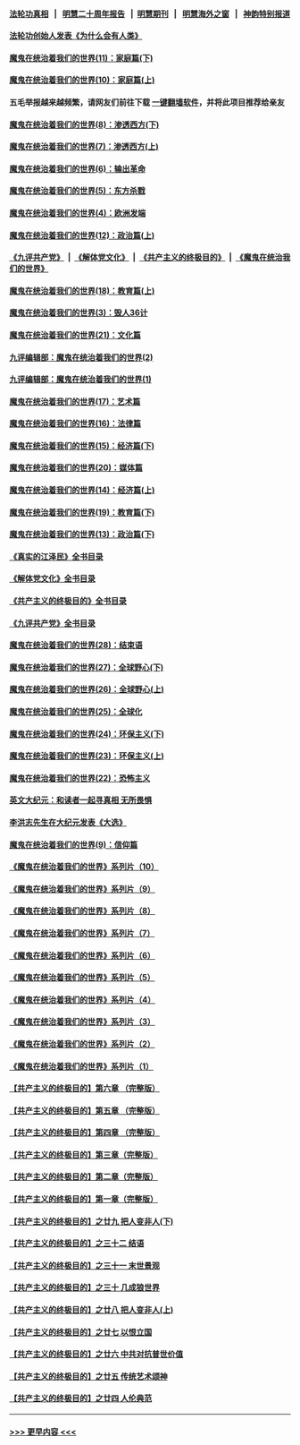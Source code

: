#### [法轮功真相](https://github.com/gfw-breaker/truth/blob/master/README.md?t=0) &nbsp;&nbsp;|&nbsp;&nbsp; [明慧二十周年报告](https://github.com/gfw-breaker/mh-reports/blob/master/README.md?t=0) &nbsp;&nbsp;|&nbsp;&nbsp;[明慧期刊](https://github.com/gfw-breaker/mh-qikan) &nbsp;&nbsp;|&nbsp;&nbsp; [明慧海外之窗](https://github.com/gfw-breaker/mh-news/blob/master/README.md?t=0) &nbsp;&nbsp;|&nbsp;&nbsp; [神韵特别报道](https://github.com/gfw-breaker/mh-news/blob/master/shenyun.md?t=0)
#### [法轮功创始人发表《为什么会有人类》](../pages/nsc422/n13912117.md?t=03261543) 
#### [魔鬼在统治着我们的世界(11)：家庭篇(下)](../pages/nsc422/n10440961.md?t=03261543) 
#### [魔鬼在统治着我们的世界(10)：家庭篇(上)](../pages/nsc422/n10435448.md?t=03261543) 
#### 五毛举报越来越频繁，请网友们前往下载 [一键翻墙软件](https://github.com/gfw-breaker/ssr-accounts)，并将此项目推荐给亲友
#### [魔鬼在统治着我们的世界(8)：渗透西方(下)](../pages/nsc422/n10429603.md?t=03261543) 
#### [魔鬼在统治着我们的世界(7)：渗透西方(上)](../pages/nsc422/n10426013.md?t=03261543) 
#### [魔鬼在统治着我们的世界(6)：输出革命](../pages/nsc422/n10421536.md?t=03261543) 
#### [魔鬼在统治着我们的世界(5)：东方杀戮](../pages/nsc422/n10417707.md?t=03261543) 
#### [魔鬼在统治着我们的世界(4)：欧洲发端](../pages/nsc422/n10414890.md?t=03261543) 
#### [魔鬼在统治着我们的世界(12)：政治篇(上)](../pages/nsc422/n10444576.md?t=03261543) 
#### [《九评共产党》](https://github.com/begood0513/9ping.md/blob/master/README.md) &nbsp;|&nbsp; [《解体党文化》](../../../../jtdwh.md/blob/master/README.md)  &nbsp;|&nbsp; [《共产主义的终极目的》](../../../../gczydzjmd.md/blob/master/README.md) &nbsp;|&nbsp; [《魔鬼在统治我们的世界》](../../../../mgztzwmdsj.md/blob/master/README.md) 
#### [魔鬼在统治着我们的世界(18)：教育篇(上)](../pages/nsc422/n10526970.md?t=03261543) 
#### [魔鬼在统治着我们的世界(3)：毁人36计](../pages/nsc422/n10411583.md?t=03261543) 
#### [魔鬼在统治着我们的世界(21)：文化篇](../pages/nsc422/n10597706.md?t=03261543) 
#### [九评编辑部：魔鬼在统治着我们的世界(2)](../pages/nsc422/n10410036.md?t=03261543) 
#### [九评编辑部：魔鬼在统治着我们的世界(1)](../pages/nsc422/n10406825.md?t=03261543) 
#### [魔鬼在统治着我们的世界(17)：艺术篇](../pages/nsc422/n10499093.md?t=03261543) 
#### [魔鬼在统治着我们的世界(16)：法律篇](../pages/nsc422/n10485969.md?t=03261543) 
#### [魔鬼在统治着我们的世界(15)：经济篇(下)](../pages/nsc422/n10469975.md?t=03261543) 
#### [魔鬼在统治着我们的世界(20)：媒体篇](../pages/nsc422/n10586579.md?t=03261543) 
#### [魔鬼在统治着我们的世界(14)：经济篇(上)](../pages/nsc422/n10457370.md?t=03261543) 
#### [魔鬼在统治着我们的世界(19)：教育篇(下)](../pages/nsc422/n10564808.md?t=03261543) 
#### [魔鬼在统治着我们的世界(13)：政治篇(下)](../pages/nsc422/n10448270.md?t=03261543) 
#### [《真实的江泽民》全书目录](../pages/nsc422/n13721399.md?t=03261543) 
#### [《解体党文化》全书目录](../pages/nsc422/n13721157.md?t=03261543) 
#### [《共产主义的终极目的》全书目录](../pages/nsc422/n13721048.md?t=03261543) 
#### [《九评共产党》全书目录](../pages/nsc422/n13708085.md?t=03261543) 
#### [魔鬼在统治着我们的世界(28)：结束语](../pages/nsc422/n10936246.md?t=03261543) 
#### [魔鬼在统治着我们的世界(27)：全球野心(下)](../pages/nsc422/n10928319.md?t=03261543) 
#### [魔鬼在统治着我们的世界(26)：全球野心(上)](../pages/nsc422/n10900318.md?t=03261543) 
#### [魔鬼在统治着我们的世界(25)：全球化](../pages/nsc422/n10788205.md?t=03261543) 
#### [魔鬼在统治着我们的世界(24)：环保主义(下)](../pages/nsc422/n10695307.md?t=03261543) 
#### [魔鬼在统治着我们的世界(23)：环保主义(上)](../pages/nsc422/n10688613.md?t=03261543) 
#### [魔鬼在统治着我们的世界(22)：恐怖主义](../pages/nsc422/n10614727.md?t=03261543) 
#### [英文大纪元：和读者一起寻真相 无所畏惧](../pages/nsc422/n12542027.md?t=03261543) 
#### [李洪志先生在大纪元发表《大选》](../pages/nsc422/n12534746.md?t=03261543) 
#### [魔鬼在统治着我们的世界(9)：信仰篇](../pages/nsc422/n10432159.md?t=03261543) 
#### [《魔鬼在统治着我们的世界》系列片（10）](../pages/nsc422/n12292670.md?t=03261543) 
#### [《魔鬼在统治着我们的世界》系列片（9）](../pages/nsc422/n12290859.md?t=03261543) 
#### [《魔鬼在统治着我们的世界》系列片（8）](../pages/nsc422/n12287445.md?t=03261543) 
#### [《魔鬼在统治着我们的世界》系列片（7）](../pages/nsc422/n12283425.md?t=03261543) 
#### [《魔鬼在统治着我们的世界》系列片（6）](../pages/nsc422/n12282314.md?t=03261543) 
#### [《魔鬼在统治着我们的世界》系列片（5）](../pages/nsc422/n12281419.md?t=03261543) 
#### [《魔鬼在统治着我们的世界》系列片（4）](../pages/nsc422/n12274024.md?t=03261543) 
#### [《魔鬼在统治着我们的世界》系列片（3）](../pages/nsc422/n12271322.md?t=03261543) 
#### [《魔鬼在统治着我们的世界》系列片（2）](../pages/nsc422/n12269049.md?t=03261543) 
#### [《魔鬼在统治着我们的世界》系列片（1）](../pages/nsc422/n12267575.md?t=03261543) 
#### [【共产主义的终极目的】第六章 （完整版）](../pages/nsc422/n11428913.md?t=03261543) 
#### [【共产主义的终极目的】第五章 （完整版）](../pages/nsc422/n11428912.md?t=03261543) 
#### [【共产主义的终极目的】第四章 （完整版）](../pages/nsc422/n11428907.md?t=03261543) 
#### [【共产主义的终极目的】第三章（完整版）](../pages/nsc422/n11428848.md?t=03261543) 
#### [【共产主义的终极目的】第二章（完整版）](../pages/nsc422/n11428831.md?t=03261543) 
#### [【共产主义的终极目的】第一章（完整版）](../pages/nsc422/n11417651.md?t=03261543) 
#### [【共产主义的终极目的】之廿九 把人变非人(下)](../pages/nsc422/n11344140.md?t=03261543) 
#### [【共产主义的终极目的】之三十二 结语](../pages/nsc422/n11360535.md?t=03261543) 
#### [【共产主义的终极目的】之三十一 末世景观](../pages/nsc422/n11351129.md?t=03261543) 
#### [【共产主义的终极目的】之三十 几成狼世界](../pages/nsc422/n11348280.md?t=03261543) 
#### [【共产主义的终极目的】之廿八 把人变非人(上)](../pages/nsc422/n11340492.md?t=03261543) 
#### [【共产主义的终极目的】之廿七 以恨立国](../pages/nsc422/n11336944.md?t=03261543) 
#### [【共产主义的终极目的】之廿六 中共对抗普世价值](../pages/nsc422/n11324785.md?t=03261543) 
#### [【共产主义的终极目的】之廿五 传统艺术颂神](../pages/nsc422/n11296396.md?t=03261543) 
#### [【共产主义的终极目的】之廿四 人伦典范](../pages/nsc422/n11296397.md?t=03261543) 

----
#### [ >>> 更早内容 <<< ](../indexes/nsc422-earlier.md)
